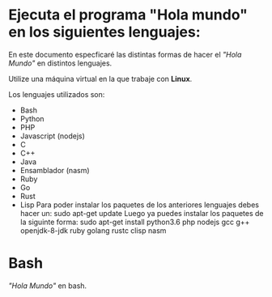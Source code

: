 # Ejecuta el programa "Hola mundo" en los siguientes lenguajes:
En este documento especficaré las distintas formas de hacer el *"Hola Mundo"* en distintos lenguajes.

Utilize una máquina virtual en la que trabaje con **Linux**.

Los lenguajes utilizados son:
- Bash
- Python
- PHP
- Javascript (nodejs)
- C
- C++
- Java
- Ensamblador (nasm)
- Ruby
- Go
- Rust
- Lisp
Para poder instalar los paquetes de los anteriores lenguajes debes hacer un:
  sudo apt-get update
Luego ya puedes instalar los paquetes de la siguinte forma:
  sudo apt-get install python3.6  php  nodejs  gcc  g++  openjdk-8-jdk  ruby  golang  rustc  clisp nasm
  
# Bash
*"Hola Mundo"* en bash.

